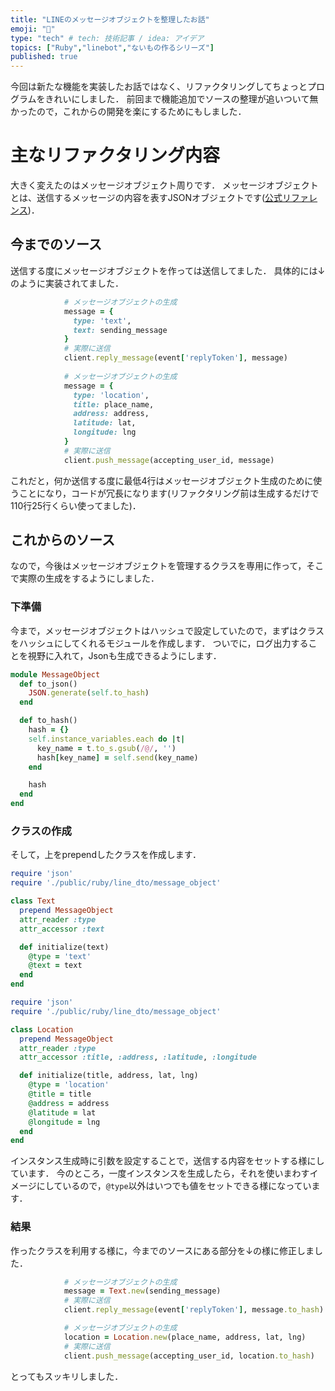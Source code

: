 ```yaml
---
title: "LINEのメッセージオブジェクトを整理したお話"
emoji: "🔖"
type: "tech" # tech: 技術記事 / idea: アイデア
topics: ["Ruby","linebot","ないもの作るシリーズ"]
published: true
---
```

今回は新たな機能を実装したお話ではなく、リファクタリングしてちょっとプログラムをきれいにしました．
前回まで機能追加でソースの整理が追いついて無かったので，これからの開発を楽にするためにもしました．

# 主なリファクタリング内容
大きく変えたのはメッセージオブジェクト周りです．
メッセージオブジェクトとは、送信するメッセージの内容を表すJSONオブジェクトです([公式リファレンス](https://developers.line.me/ja/docs/messaging-api/reference/#anchor-e65d8a1fb213489f6475b06ad10f66b7b30b0072))．

## 今までのソース
送信する度にメッセージオブジェクトを作っては送信してました．
具体的には↓のように実装されてました．

```ruby
            # メッセージオブジェクトの生成
            message = {
              type: 'text',
              text: sending_message
            }
            # 実際に送信
            client.reply_message(event['replyToken'], message)
            
            # メッセージオブジェクトの生成
            message = {
              type: 'location',
              title: place_name,
              address: address,
              latitude: lat,
              longitude: lng
            }
            # 実際に送信
            client.push_message(accepting_user_id, message)
```

これだと，何か送信する度に最低4行はメッセージオブジェクト生成のために使うことになり，コードが冗長になります(リファクタリング前は生成するだけで110行25行くらい使ってました)．

## これからのソース
なので，今後はメッセージオブジェクトを管理するクラスを専用に作って，そこで実際の生成をするようにしました．

### 下準備
今まで，メッセージオブジェクトはハッシュで設定していたので，まずはクラスをハッシュにしてくれるモジュールを作成します．
ついでに，ログ出力することを視野に入れて，Jsonも生成できるようにします．

```ruby:messageObject.rb
module MessageObject
  def to_json()
    JSON.generate(self.to_hash)
  end

  def to_hash()
    hash = {}
    self.instance_variables.each do |t|
      key_name = t.to_s.gsub(/@/, '')
      hash[key_name] = self.send(key_name)
    end

    hash
  end
end
```

### クラスの作成
そして，上をprependしたクラスを作成します．

```ruby:text.rb
require 'json'
require './public/ruby/line_dto/message_object'

class Text
  prepend MessageObject
  attr_reader :type
  attr_accessor :text

  def initialize(text)
    @type = 'text'
    @text = text
  end
end
```

```ruby:location.rb
require 'json'
require './public/ruby/line_dto/message_object'

class Location
  prepend MessageObject
  attr_reader :type
  attr_accessor :title, :address, :latitude, :longitude

  def initialize(title, address, lat, lng)
    @type = 'location'
    @title = title
    @address = address
    @latitude = lat
    @longitude = lng
  end
end
```

インスタンス生成時に引数を設定することで，送信する内容をセットする様にしています．
今のところ，一度インスタンスを生成したら，それを使いまわすイメージにしているので，`@type`以外はいつでも値をセットできる様になっています．

### 結果
作ったクラスを利用する様に，今までのソースにある部分を↓の様に修正しました．

```ruby
            # メッセージオブジェクトの生成
            message = Text.new(sending_message)
            # 実際に送信
            client.reply_message(event['replyToken'], message.to_hash)

            # メッセージオブジェクトの生成
            location = Location.new(place_name, address, lat, lng)
            # 実際に送信
            client.push_message(accepting_user_id, location.to_hash)
```

とってもスッキリしました．
